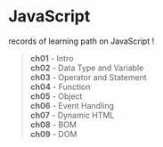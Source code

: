 # JavaScript
records of learning path on JavaScript !

> **ch01** - Intro  
> **ch02** - Data Type and Variable  
> **ch03** - Operator and Statement  
> **ch04** - Function  
> **ch05** - Object  
> **ch06** - Event Handling  
> **ch07** - Dynamic HTML  
> **ch08** - BOM  
> **ch09** - DOM  
